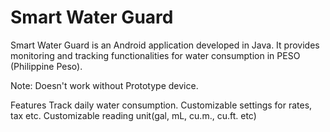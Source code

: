 # Smart Water Guard

Smart Water Guard is an Android application developed in Java. It provides monitoring and tracking functionalities for water consumption in PESO (Philippine Peso).

Note: Doesn't work without Prototype device.

Features
Track daily water consumption.
Customizable settings for rates, tax etc.
Customizable reading unit(gal, mL, cu.m., cu.ft. etc)

